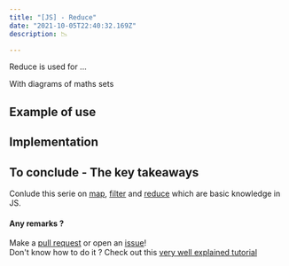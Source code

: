 ```yaml
---
title: "[JS] - Reduce"
date: "2021-10-05T22:40:32.169Z"
description: 📉

---
```


Reduce is used for ...

With diagrams of maths sets

## Example of use

## Implementation

## To conclude - The key takeaways

Conlude this serie on [map](../map), [filter](../filter) and [reduce](../reduce) which are basic knowledge in JS.


#### Any remarks ?

Make a [pull request](https://github.com/ackermannQ/quentinackermann) or open an [issue](https://github.com/ackermannQ/quentinackermann/issues)!  
Don't know how to do it ? Check out this [very well explained tutorial](https://opensource.com/article/19/7/create-pull-request-github)

